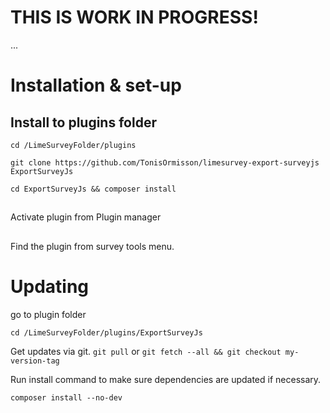 # THIS IS WORK IN PROGRESS!
...


# Installation & set-up
## Install to plugins folder

```
cd /LimeSurveyFolder/plugins
```


```
git clone https://github.com/TonisOrmisson/limesurvey-export-surveyjs ExportSurveyJs
```

```
cd ExportSurveyJs && composer install
```

##
Activate plugin from Plugin manager

##
Find the plugin from survey tools menu.

# Updating

go to plugin folder
```
cd /LimeSurveyFolder/plugins/ExportSurveyJs
```

Get updates via git.
`git pull` or `git fetch --all && git checkout my-version-tag`


Run install command to make sure dependencies are updated if necessary.
```
composer install --no-dev
```
